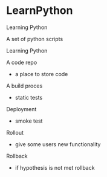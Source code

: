 # LearnPython
Learning Python

A set of python scripts

Learning Python 

A code repo 
  - a place to store code
    
A build proces 
 - static tests

Deployment
  - smoke test

Rollout
  - give some users new functionality

Rollback
  - if hypothesis is not met rollback

    
